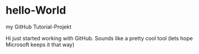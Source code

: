 # hello-World
my GitHub Tutorial-Projekt

Hi just started working with GitHub. Sounds like a pretty cool tool (lets hope Microsoft keeps it that way)
